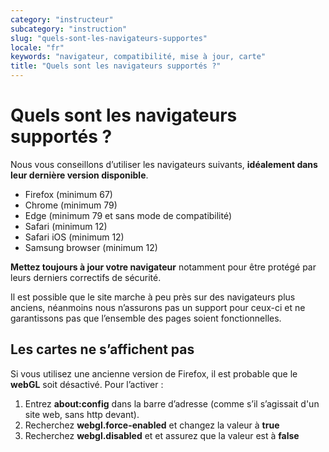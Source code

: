 ```yaml
---
category: "instructeur"
subcategory: "instruction"
slug: "quels-sont-les-navigateurs-supportes"
locale: "fr"
keywords: "navigateur, compatibilité, mise à jour, carte"
title: "Quels sont les navigateurs supportés ?"
---
```


# Quels sont les navigateurs supportés ?

Nous vous conseillons d’utiliser les navigateurs suivants, **idéalement dans leur dernière version disponible**.

- Firefox (minimum 67)
- Chrome (minimum 79)
- Edge (minimum 79 et sans mode de compatibilité)
- Safari (minimum 12)
- Safari iOS (minimum 12)
- Samsung browser (minimum 12)

**Mettez toujours à jour votre navigateur** notamment pour être protégé par leurs derniers correctifs de sécurité.

Il est possible que le site marche à peu près sur des navigateurs plus anciens,
néanmoins nous n’assurons pas un support pour ceux-ci et ne garantissons pas que l’ensemble des pages soient fonctionnelles.

## Les cartes ne s’affichent pas

Si vous utilisez une ancienne version de Firefox, il est probable que le **webGL** soit désactivé. Pour l’activer :

1. Entrez **about:config** dans la barre d’adresse (comme s’il s’agissait d'un site web, sans http devant).
2. Recherchez **webgl.force-enabled** et changez la valeur à **true**
3. Recherchez **webgl.disabled** et et assurez que la valeur est à **false**
